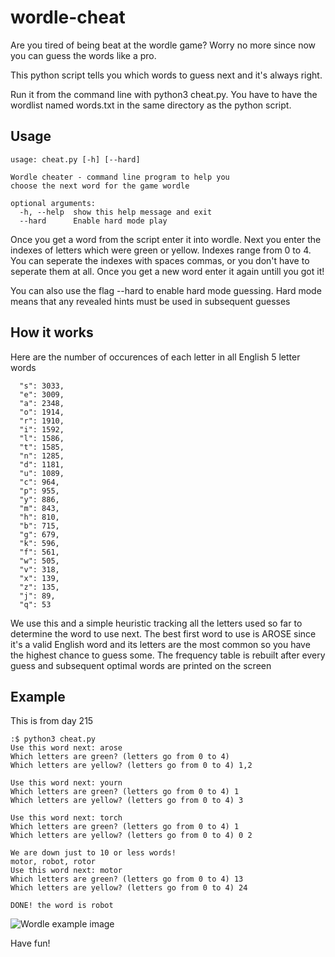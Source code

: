 # wordle-cheat

Are you tired of being beat at the wordle game? Worry no more since now you can guess the words like a pro.

This python script tells you which words to guess next and it's always right.

Run it from the command line with python3 cheat.py. You have to have the wordlist named words.txt in the same directory as the python script.

## Usage

```
usage: cheat.py [-h] [--hard]

Wordle cheater - command line program to help you
choose the next word for the game wordle

optional arguments:
  -h, --help  show this help message and exit
  --hard      Enable hard mode play
```

Once you get a word from the script enter it into wordle. Next you enter the indexes of letters which were green or yellow. Indexes range from 0 to 4.
You can seperate the indexes with spaces commas, or you don't have to seperate them at all. Once you  get a new word enter it again untill you got it!

You can also use the flag --hard to enable hard mode guessing. Hard mode means that any revealed hints must be used in subsequent guesses


## How it works

Here are the number of occurences of each letter in all English 5 letter words

```
  "s": 3033,
  "e": 3009,
  "a": 2348,
  "o": 1914,
  "r": 1910,
  "i": 1592,
  "l": 1586,
  "t": 1585,
  "n": 1285,
  "d": 1181,
  "u": 1089,
  "c": 964,
  "p": 955,
  "y": 886,
  "m": 843,
  "h": 810,
  "b": 715,
  "g": 679,
  "k": 596,
  "f": 561,
  "w": 505,
  "v": 318,
  "x": 139,
  "z": 135,
  "j": 89,
  "q": 53
```

We use this and a simple heuristic tracking all the letters used so far to determine the word to use next.
The best first word to use is AROSE since it's a valid English word and its letters are the most common so you have the highest chance to guess some. The frequency table is rebuilt after every guess and subsequent optimal words are printed on the screen

## Example

This is from day 215

```
:$ python3 cheat.py
Use this word next: arose
Which letters are green? (letters go from 0 to 4)
Which letters are yellow? (letters go from 0 to 4) 1,2

Use this word next: yourn
Which letters are green? (letters go from 0 to 4) 1
Which letters are yellow? (letters go from 0 to 4) 3

Use this word next: torch
Which letters are green? (letters go from 0 to 4) 1
Which letters are yellow? (letters go from 0 to 4) 0 2

We are down just to 10 or less words!
motor, robot, rotor
Use this word next: motor
Which letters are green? (letters go from 0 to 4) 13
Which letters are yellow? (letters go from 0 to 4) 24

DONE! the word is robot
```

![Wordle example image](https://github.com/francutura/wordle-cheat/blob/main/day_215_img.png?raw=true)

Have fun!
